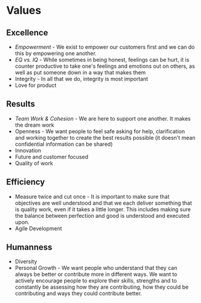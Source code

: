 # Values

## Excellence 
- _Empowerment_ - We exist to empower our customers first and we can do this by empowering one another. 
- _EQ vs. IQ_ - While sometimes in being honest, feelings can be hurt, it is counter productive to take one's feelings and emotions out on others, as well as put someone down in a way that makes them
- Integrity - In all that we do, integrity is most important
- Love for product

## Results 
- _Team Work & Cohesion_ - We are here to support one another. It makes the dream work 
- Openness - We want people to feel safe asking for help, clarification and working together to create the best results possible (it doesn't mean confidential information can be shared) 
- Innovation 
- Future and customer focused
- Quality of work 

## Efficiency 
- Measure twice and cut once - It is important to make sure that objectives are well understood and that we each deliver something that is quality work, even if it takes a little longer.  This includes making sure the balance between perfection and good is understood and executed upon. 
- Agile Development

## Humanness 
- Diversity 
- Personal Growth - We want people who understand that they can always be better or contribute more in different ways. We want to actively encourage people to explore their skills, strengths and to constantly be assessing how they are contributing, how they could be contributing and ways they could contribute better. 
